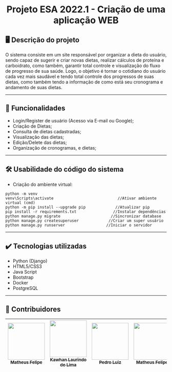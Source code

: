 <h1 align="center">Projeto ESA 2022.1 - Criação de uma aplicação WEB </h1>

## 🖥️ Descrição do projeto

O sistema consiste em um site responsável por organizar a dieta do usuário, sendo capaz de sugerir e criar novas dietas, realizar cálculos de proteína e carboidrato, como também, garantir total controle e visualização do fluxo de progresso de sua saúde. Logo, o objetivo é tornar o cotidiano do usuário cada vez mais saudável e tendo total controle dos progressos de suas dietas, como também tendo a informação de como está seu cronograma e andamento de suas dietas.

---

## 📌 Funcionalidades

- Login/Register de usuário (Acesso via E-mail ou Google);
- Criação de Dietas;
- Consulta de dietas cadastradas;
- Visualização das dietas;
- Edição/Delete das dietas;
- Organização de cronogramas, e dietas;

---

## 🛠️ Usabilidade do código do sistema

- Criação do ambiente virtual:
```
python -m venv 
venv\Scripts\activate                            //Ativar ambiente virtual (cmd)
python -m pip install --upgrade pip             //Atualizar pip
pip install -r requirements.txt                //Instalar dependências
python manage.py migrate                      //Sincronizar database
python manage.py createsuperuser             //Criar um super usuário
python manage.py runserver                  //Iniciar o servidor

```
---

## ✔️ Tecnologias utilizadas

- Python (Django)
- HTML5/CSS3
- Java Script
- Bootstrap
- Docker
- PostgreSQL

---

## 🚩 Contribuidores

| [<img src="https://avatars.githubusercontent.com/u/82915269?v=4" width=115><br><sub>Matheus Felipe</sub>](https://github.com/matheusfelipe20) |  [<img src="https://avatars.githubusercontent.com/u/69232156?v=4" width=115><br><sub>Kawhan Laurindo de Lima</sub>](https://github.com/Kawhan) |  [<img src="https://avatars.githubusercontent.com/u/71766411?v=4" width=115><br><sub>Pedro Luiz</sub>](https://github.com/edroluiz) | [<img src="https://avatars.githubusercontent.com/u/106180092?v=4" width=115><br><sub>Matheus Felipe</sub>](https://github.com/MatheusNelvam)
| :---: | :---: | :---: | :---: |